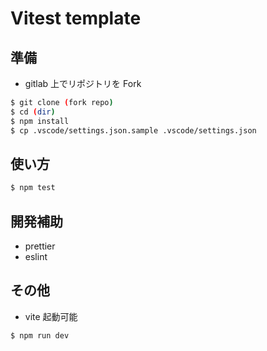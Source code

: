 # Vitest template

## 準備

- gitlab 上でリポジトリを Fork

```bash
$ git clone (fork repo)
$ cd (dir)
$ npm install
$ cp .vscode/settings.json.sample .vscode/settings.json
```

## 使い方

```bash
$ npm test
```

## 開発補助

- prettier
- eslint

## その他

- vite 起動可能

```bash
$ npm run dev
```
